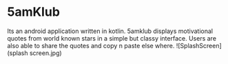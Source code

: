 # 5amKlub
Its an android application written in kotlin.
5amklub displays motivational quotes from world known stars in a simple but classy interface. Users are also able to share the quotes and copy n paste else where.
![SplashScreen](splash screen.jpg)